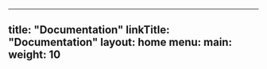 
---
title: "Documentation"
linkTitle: "Documentation"
layout: home
menu:
  main:
    weight: 10
---
